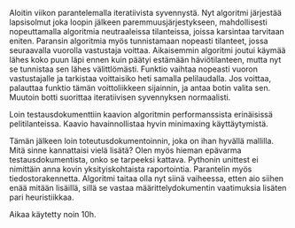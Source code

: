 Aloitin viikon parantelemalla iteratiivista syvennystä. Nyt algoritmi järjestää lapsisolmut joka loopin jälkeen paremmuusjärjestykseen, mahdollisesti nopeuttamalla algoritmia neutraaleissa tilanteissa, joissa karsintaa tarvitaan eniten. Paransin algoritmia myös tunnistamaan nopeasti tilanteet, jossa seuraavalla vuorolla vastustaja voittaa. Aikaisemmin algoritmi joutui käymää lähes koko puun läpi ennen kuin päätyi estämään häviötilanteen, mutta nyt se tunnistaa sen lähes välittlömästi. Funktio vaihtaa nopeasti vuoron vastustajalle ja tarkistaa voittaisiko heti samalla pelilaudalla. Jos voittaa, palauttaa funktio tämän voittoliikkeen sijainnin, ja antaa botin valita sen. Muutoin botti suorittaa iteratiivisen syvennyksen normaalisti.

Loin testausdokumenttiin kaavion algoritmin performanssista erinäisissä pelitilanteissa. Kaavio havainnollistaa hyvin minimaxing käyttäytymistä.

Tämän jälkeen loin toteutusdokumentoinnin, joka on ihan hyvällä mallilla. Mitä sinne kannattaisi vielä lisätä? Olen myös hieman epävarma testausdokumentista, onko se tarpeeksi kattava. Pythonin unittest ei nimittäin anna kovin yksityiskohtaista raportointia. Parantelin myös tiedostorakennetta. Algoritmi taitaa olla nyt siinä vaiheessa, etten aio siihen enää mitään lisäillä, sillä se vastaa määrittelydokumentin vaatimuksia lisäten pari heuristiikkaa. 

Aikaa käytetty noin 10h.